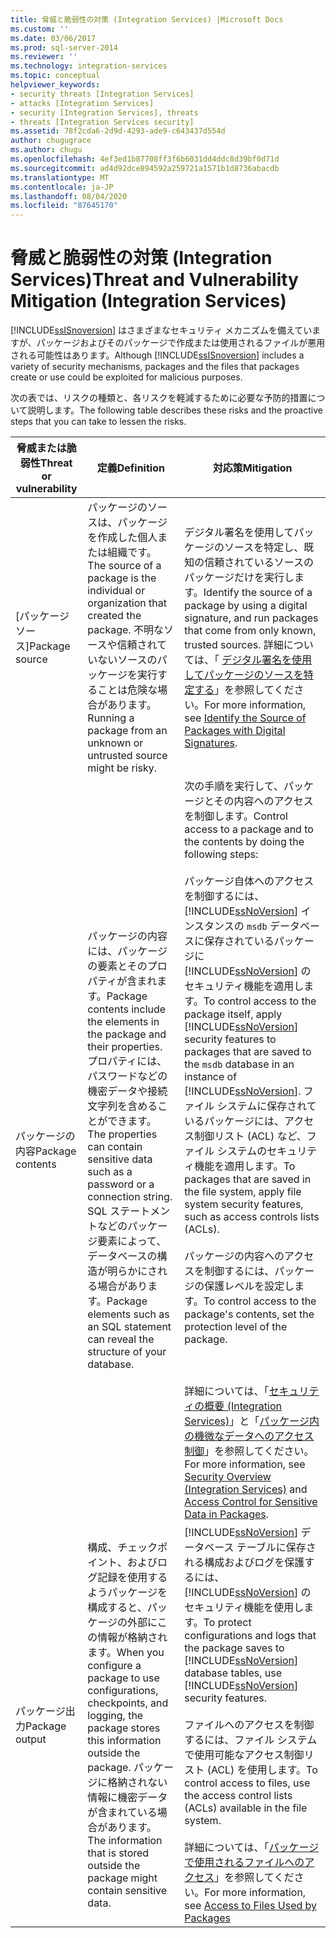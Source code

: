 ```yaml
---
title: 脅威と脆弱性の対策 (Integration Services) |Microsoft Docs
ms.custom: ''
ms.date: 03/06/2017
ms.prod: sql-server-2014
ms.reviewer: ''
ms.technology: integration-services
ms.topic: conceptual
helpviewer_keywords:
- security threats [Integration Services]
- attacks [Integration Services]
- security [Integration Services], threats
- threats [Integration Services security]
ms.assetid: 78f2cda6-2d9d-4293-ade9-c643437d554d
author: chugugrace
ms.author: chugu
ms.openlocfilehash: 4ef3ed1b87708ff3f6b6031dd4ddc8d39bf0d71d
ms.sourcegitcommit: ad4d92dce894592a259721a1571b1d8736abacdb
ms.translationtype: MT
ms.contentlocale: ja-JP
ms.lasthandoff: 08/04/2020
ms.locfileid: "87645170"
---
```

# <a name="threat-and-vulnerability-mitigation-integration-services"></a><span data-ttu-id="95a5e-102">脅威と脆弱性の対策 (Integration Services)</span><span class="sxs-lookup"><span data-stu-id="95a5e-102">Threat and Vulnerability Mitigation (Integration Services)</span></span>
  <span data-ttu-id="95a5e-103">[!INCLUDE[ssISnoversion](../includes/ssisnoversion-md.md)] はさまざまなセキュリティ メカニズムを備えていますが、パッケージおよびそのパッケージで作成または使用されるファイルが悪用される可能性はあります。</span><span class="sxs-lookup"><span data-stu-id="95a5e-103">Although [!INCLUDE[ssISnoversion](../includes/ssisnoversion-md.md)] includes a variety of security mechanisms, packages and the files that packages create or use could be exploited for malicious purposes.</span></span>  
  
 <span data-ttu-id="95a5e-104">次の表では、リスクの種類と、各リスクを軽減するために必要な予防的措置について説明します。</span><span class="sxs-lookup"><span data-stu-id="95a5e-104">The following table describes these risks and the proactive steps that you can take to lessen the risks.</span></span>  
  
|<span data-ttu-id="95a5e-105">脅威または脆弱性</span><span class="sxs-lookup"><span data-stu-id="95a5e-105">Threat or vulnerability</span></span>|<span data-ttu-id="95a5e-106">定義</span><span class="sxs-lookup"><span data-stu-id="95a5e-106">Definition</span></span>|<span data-ttu-id="95a5e-107">対応策</span><span class="sxs-lookup"><span data-stu-id="95a5e-107">Mitigation</span></span>|  
|-----------------------------|----------------|----------------|  
|<span data-ttu-id="95a5e-108">[パッケージ ソース]</span><span class="sxs-lookup"><span data-stu-id="95a5e-108">Package source</span></span>|<span data-ttu-id="95a5e-109">パッケージのソースは、パッケージを作成した個人または組織です。</span><span class="sxs-lookup"><span data-stu-id="95a5e-109">The source of a package is the individual or organization that created the package.</span></span> <span data-ttu-id="95a5e-110">不明なソースや信頼されていないソースのパッケージを実行することは危険な場合があります。</span><span class="sxs-lookup"><span data-stu-id="95a5e-110">Running a package from an unknown or untrusted source might be risky.</span></span>|<span data-ttu-id="95a5e-111">デジタル署名を使用してパッケージのソースを特定し、既知の信頼されているソースのパッケージだけを実行します。</span><span class="sxs-lookup"><span data-stu-id="95a5e-111">Identify the source of a package by using a digital signature, and run packages that come from only known, trusted sources.</span></span> <span data-ttu-id="95a5e-112">詳細については、「 [デジタル署名を使用してパッケージのソースを特定する](security/identify-the-source-of-packages-with-digital-signatures.md)」を参照してください。</span><span class="sxs-lookup"><span data-stu-id="95a5e-112">For more information, see [Identify the Source of Packages with Digital Signatures](security/identify-the-source-of-packages-with-digital-signatures.md).</span></span>|  
|<span data-ttu-id="95a5e-113">パッケージの内容</span><span class="sxs-lookup"><span data-stu-id="95a5e-113">Package contents</span></span>|<span data-ttu-id="95a5e-114">パッケージの内容には、パッケージの要素とそのプロパティが含まれます。</span><span class="sxs-lookup"><span data-stu-id="95a5e-114">Package contents include the elements in the package and their properties.</span></span> <span data-ttu-id="95a5e-115">プロパティには、パスワードなどの機密データや接続文字列を含めることができます。</span><span class="sxs-lookup"><span data-stu-id="95a5e-115">The properties can contain sensitive data such as a password or a connection string.</span></span> <span data-ttu-id="95a5e-116">SQL ステートメントなどのパッケージ要素によって、データベースの構造が明らかにされる場合があります。</span><span class="sxs-lookup"><span data-stu-id="95a5e-116">Package elements such as an SQL statement can reveal the structure of your database.</span></span>|<span data-ttu-id="95a5e-117">次の手順を実行して、パッケージとその内容へのアクセスを制御します。</span><span class="sxs-lookup"><span data-stu-id="95a5e-117">Control access to a package and to the contents by doing the following steps:</span></span><br /><br /> <span data-ttu-id="95a5e-118">パッケージ自体へのアクセスを制御するには、[!INCLUDE[ssNoVersion](../includes/ssnoversion-md.md)] インスタンスの `msdb` データベースに保存されているパッケージに [!INCLUDE[ssNoVersion](../includes/ssnoversion-md.md)] のセキュリティ機能を適用します。</span><span class="sxs-lookup"><span data-stu-id="95a5e-118">To control access to the package itself, apply [!INCLUDE[ssNoVersion](../includes/ssnoversion-md.md)] security features to packages that are saved to the `msdb` database in an instance of [!INCLUDE[ssNoVersion](../includes/ssnoversion-md.md)].</span></span> <span data-ttu-id="95a5e-119">ファイル システムに保存されているパッケージには、アクセス制御リスト (ACL) など、ファイル システムのセキュリティ機能を適用します。</span><span class="sxs-lookup"><span data-stu-id="95a5e-119">To packages that are saved in the file system, apply file system security features, such as access controls lists (ACLs).</span></span><br /><br /> <span data-ttu-id="95a5e-120">パッケージの内容へのアクセスを制御するには、パッケージの保護レベルを設定します。</span><span class="sxs-lookup"><span data-stu-id="95a5e-120">To control access to the package's contents, set the protection level of the package.</span></span><br /><br /> <br /><br /> <span data-ttu-id="95a5e-121">詳細については、「[セキュリティの概要 (Integration Services)](security/security-overview-integration-services.md)」と「[パッケージ内の機微なデータへのアクセス制御](security/access-control-for-sensitive-data-in-packages.md)」を参照してください。</span><span class="sxs-lookup"><span data-stu-id="95a5e-121">For more information, see [Security Overview &#40;Integration Services&#41;](security/security-overview-integration-services.md) and [Access Control for Sensitive Data in Packages](security/access-control-for-sensitive-data-in-packages.md).</span></span>|  
|<span data-ttu-id="95a5e-122">パッケージ出力</span><span class="sxs-lookup"><span data-stu-id="95a5e-122">Package output</span></span>|<span data-ttu-id="95a5e-123">構成、チェックポイント、およびログ記録を使用するようパッケージを構成すると、パッケージの外部にこの情報が格納されます。</span><span class="sxs-lookup"><span data-stu-id="95a5e-123">When you configure a package to use configurations, checkpoints, and logging, the package stores this information outside the package.</span></span> <span data-ttu-id="95a5e-124">パッケージに格納されない情報に機密データが含まれている場合があります。</span><span class="sxs-lookup"><span data-stu-id="95a5e-124">The information that is stored outside the package might contain sensitive data.</span></span>|<span data-ttu-id="95a5e-125">[!INCLUDE[ssNoVersion](../includes/ssnoversion-md.md)] データベース テーブルに保存される構成およびログを保護するには、 [!INCLUDE[ssNoVersion](../includes/ssnoversion-md.md)] のセキュリティ機能を使用します。</span><span class="sxs-lookup"><span data-stu-id="95a5e-125">To protect configurations and logs that the package saves to [!INCLUDE[ssNoVersion](../includes/ssnoversion-md.md)] database tables, use [!INCLUDE[ssNoVersion](../includes/ssnoversion-md.md)] security features.</span></span><br /><br /> <span data-ttu-id="95a5e-126">ファイルへのアクセスを制御するには、ファイル システムで使用可能なアクセス制御リスト (ACL) を使用します。</span><span class="sxs-lookup"><span data-stu-id="95a5e-126">To control access to files, use the access control lists (ACLs) available in the file system.</span></span><br /><br /> <span data-ttu-id="95a5e-127">詳細については、「[パッケージで使用されるファイルへのアクセス](../../2014/integration-services/access-to-files-used-by-packages.md)」を参照してください。</span><span class="sxs-lookup"><span data-stu-id="95a5e-127">For more information, see [Access to Files Used by Packages](../../2014/integration-services/access-to-files-used-by-packages.md)</span></span>|  
  
  

